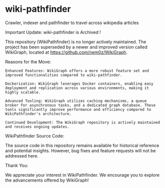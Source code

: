 # wiki-pathfinder
Crawler, indexer and pathfinder to travel across wikipedia articles

Important Update: wiki-pathfinder is Archived !

This repository (WikiPathfinder) is no longer actively maintained. The project has been superseded by a newer and improved version called WikiGraph, located at https://github.com/nem0z/WikiGraph.

Reasons for the Move:

    Enhanced Features: WikiGraph offers a more robust feature set and improved functionalities compared to wiki-pathfinder.

    Dockerization: WikiGraph leverages Docker containers, enabling easy deployment and replication across various environments, making it highly scalable.

    Advanced Tooling: WikiGraph utilizes caching mechanisms, a queue broker for asynchronous tasks, and a dedicated graph database. These tools significantly improve performance and efficiency compared to WikiPathfinder's architecture.    
    
    Continued Development: The WikiGraph repository is actively maintained and receives ongoing updates.

WikiPathfinder Source Code:

The source code in this repository remains available for historical reference and potential insights. However, bug fixes and feature requests will not be addressed here.

Thank You:

We appreciate your interest in WikiPathfinder. We encourage you to explore the advancements offered by WikiGraph!

